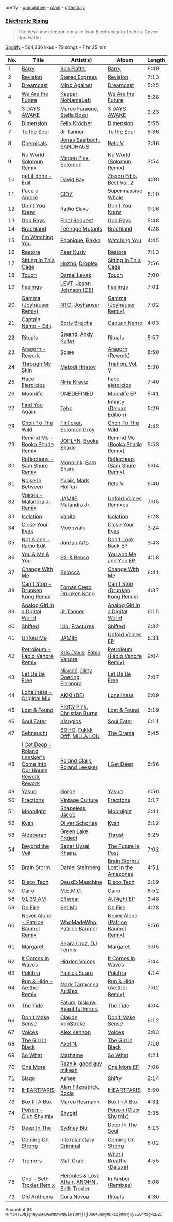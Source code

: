 pretty - [cumulative](/playlists/cumulative/37i9dQZF1DX8AliSIsGeKd.md) - [plain](/playlists/plain/37i9dQZF1DX8AliSIsGeKd) - [githistory](https://github.githistory.xyz/mackorone/spotify-playlist-archive/blob/main/playlists/plain/37i9dQZF1DX8AliSIsGeKd)

### [Electronic Rising](https://open.spotify.com/playlist/37i9dQZF1DX8AliSIsGeKd)

> The best new electronic music from Electronica to Techno\. Cover: Ron Flatter

[Spotify](https://open.spotify.com/user/spotify) - 564,236 likes - 79 songs - 7 hr 25 min

| No. | Title | Artist(s) | Album | Length |
|---|---|---|---|---|
| 1 | [Barry](https://open.spotify.com/track/3MaqvZYEU7OLgQLI0PLCtF) | [Ron Flatter](https://open.spotify.com/artist/0HZ3FXXgXyKoMHKwKSZOpq) | [Barry](https://open.spotify.com/album/6C3UM9S38mOz5Vo2quvECU) | 6:49 |
| 2 | [Revision](https://open.spotify.com/track/6Sx4f9KKwMl2YRguEqiL0A) | [Stereo Express](https://open.spotify.com/artist/3j2zB13syOvCyrkJIomEA2) | [Revision](https://open.spotify.com/album/5zfHOeT9bFwQQm8H95crzB) | 7:13 |
| 3 | [Dreamcast](https://open.spotify.com/track/0kXPOcMLExBxGeS4YJexzk) | [Mind Against](https://open.spotify.com/artist/48LWLoeY0dhwaiX1FRsn72) | [Dreamcast](https://open.spotify.com/album/4y3Og1wV6ODVRpado3WilW) | 5:25 |
| 4 | [We Are the Future](https://open.spotify.com/track/4KcXgjwTnfe3VXuxffE1ZF) | [Kaspar](https://open.spotify.com/artist/679xKCdF1dBRH0gGgZfcCC), [NoNameLeft](https://open.spotify.com/artist/7dOFFyV8UVZqmapj8yUDRT) | [We Are the Future](https://open.spotify.com/album/7DZhzDSXG9lcrxGprDIbpE) | 5:28 |
| 5 | [3 DAYS AWAKE](https://open.spotify.com/track/42PM6bBmZrcQWcW7UwXSgK) | [Marco Faraone](https://open.spotify.com/artist/00IUMN7pWAU2jYWcdOt5c3), [Stella Bossi](https://open.spotify.com/artist/3mRoki0oqjOZy7pXCd2cSz) | [3 DAYS AWAKE](https://open.spotify.com/album/1B4WNa7kYXPUB3f8WWO2at) | 2:23 |
| 6 | [Dimension](https://open.spotify.com/track/0pW2QctYRtN7crHRcGYaxy) | [Felix Kröcher](https://open.spotify.com/artist/6lDsCwKwjMQAmR2ueIGUGJ) | [Dimension](https://open.spotify.com/album/4gsbBzVgdrPwfK84vlLluJ) | 5:55 |
| 7 | [To the Soul](https://open.spotify.com/track/2YrXmlAEz519MRKZdpcR3F) | [Jil Tanner](https://open.spotify.com/artist/6S9C7LP9TXbeJhoV18RmEK) | [To the Soul](https://open.spotify.com/album/5ozX77l1jnaM9dWDUGv78H) | 6:36 |
| 8 | [Chemicals](https://open.spotify.com/track/6sFEubIG6L1RYPAVyZ6U2m) | [Jonas Saalbach](https://open.spotify.com/artist/1bLLaWOLavY2Tthjoz19mA), [SANDHAUS](https://open.spotify.com/artist/3VPDTHXbhY1NdFM3xpf2Ta) | [Reto V](https://open.spotify.com/album/5X0BBgXFTb6K1jRUPW9oaG) | 3:36 |
| 9 | [Nu World \- Solomun Remix](https://open.spotify.com/track/4gIXnT4VbM21eqhWMinnpo) | [Maceo Plex](https://open.spotify.com/artist/3TXQ1ddouwQAI78hV4hXDj), [Solomun](https://open.spotify.com/artist/5wJK4kQAkVGjqM9x46KQOC) | [Nu World \(Solomun Remix\)](https://open.spotify.com/album/3N2BT7AISV9IgwfursJE3D) | 3:54 |
| 10 | [get it done \- Edit](https://open.spotify.com/track/62zJ1of7rLArVHfizrvCiO) | [David Bay](https://open.spotify.com/artist/5yHK7mClF5i8Jabk8IKISo) | [Zissou Edits Best Vol\. 2](https://open.spotify.com/album/6Olob9MLS6LCSgan8hc8wp) | 4:30 |
| 11 | [Pace e Amore](https://open.spotify.com/track/55rj29xXaRt0OooqgVjTdf) | [CIOZ](https://open.spotify.com/artist/43B3rN5TKnZLpfusky1fnp) | [Supermassive Whole](https://open.spotify.com/album/7aG2tuWe2mTpKZ84T8RAT4) | 6:10 |
| 12 | [Don’t You Know](https://open.spotify.com/track/2nAxXOuq4bkxYJj8YOOA6o) | [Radio Slave](https://open.spotify.com/artist/4rzWjR3L3M54c6I25NzdM3) | [Don’t You Know](https://open.spotify.com/album/30BCvZmqpyfE3oOyqvTYcd) | 9:16 |
| 13 | [God Rays](https://open.spotify.com/track/1JodsMEYniHmmURS8HC7kQ) | [Final Request](https://open.spotify.com/artist/3NVOeVf2oPolFbXeTjdb3x) | [God Rays](https://open.spotify.com/album/1kgOc4nOzbAOuoDnUgjETT) | 5:48 |
| 14 | [Brachland](https://open.spotify.com/track/7sjVAPfY8dbmFmJlUzAg6C) | [Teenage Mutants](https://open.spotify.com/artist/3IFgjVPT8yeB4UnJCWOpZA) | [Brachland](https://open.spotify.com/album/0MAgVSuH9W466y8riLCWGn) | 4:28 |
| 15 | [I'm Watching You](https://open.spotify.com/track/1fCbJjDNpD2HiqjqaIbem4) | [Phonique](https://open.spotify.com/artist/3pVm0ttbAah6dTDher8dSz), [Bakka](https://open.spotify.com/artist/4Qag6PghNFpj3tbxe2RMxe) | [Watching You](https://open.spotify.com/album/4JPvtJOXHpR1c3VpmhTQ8t) | 4:45 |
| 16 | [Restore](https://open.spotify.com/track/0YlaTJMGeSkSocg77wPpJu) | [Peer Kusiv](https://open.spotify.com/artist/0yTV2etph4xN8PXPLPeEG5) | [Restore](https://open.spotify.com/album/0KUTLvMNkFGeyMQ0WmGUJp) | 7:13 |
| 17 | [Sitting In This Cage](https://open.spotify.com/track/0CVcDGYGXOY8qBhRZ4vVlf) | [Hozho](https://open.spotify.com/artist/4SxTtbkEKXwyhltXD7tnYQ), [Droplex](https://open.spotify.com/artist/5yePldMswAMD9fvIfRUc2o) | [Sitting In This Cage](https://open.spotify.com/album/5OOs9lxDiia8B2a7x2ezS8) | 7:56 |
| 18 | [Touch](https://open.spotify.com/track/1n5ucHEpxXZxehLKb6v7ns) | [Daniel Levak](https://open.spotify.com/artist/0M9vCRnHAMGWUi9i89LLeh) | [Touch](https://open.spotify.com/album/1IdCS04SDVOTA9BYenupSf) | 7:00 |
| 19 | [Feelings](https://open.spotify.com/track/0ddrOIUHXNKrF6rG9Hp1ra) | [LEVT](https://open.spotify.com/artist/5xtKvLkmqMb5tTMuU9Lgmn), [Jason Johnson \(DE\)](https://open.spotify.com/artist/5sCukU3sm3DGmPwAgEZVDc) | [Feelings](https://open.spotify.com/album/7lrgVKfa8oVkOTAAfgkU3e) | 7:01 |
| 20 | [Gamma \(Joyhauser Remix\)](https://open.spotify.com/track/4NvPv0tX9JU0Z8aY9e05T0) | [NTO](https://open.spotify.com/artist/7ry8L53T4oJtSIogGYuioq), [Joyhauser](https://open.spotify.com/artist/59a1Bp0JQfL2mGnpL0lW2Y) | [Gamma \(Joyhauser Remix\)](https://open.spotify.com/album/4IpmI7v3nTcGSw4YLKEMrw) | 7:02 |
| 21 | [Captain Nemo \- Edit](https://open.spotify.com/track/0vwwoC3JkR0Cinl4i3DqU6) | [Boris Brejcha](https://open.spotify.com/artist/6caPJFLv1wesmM7gwK1ACy) | [Captain Nemo](https://open.spotify.com/album/7cfkSlQnFIzK5T5ZT8Q1mu) | 4:03 |
| 22 | [Rituals](https://open.spotify.com/track/4AgbFfaJGqz7vBCpmapJQO) | [Steand](https://open.spotify.com/artist/2lX40grYVkSFaWX6vWOquI), [Andy Kulter](https://open.spotify.com/artist/2wHIfsNcNgN0dKxYa2XOF6) | [Rituals](https://open.spotify.com/album/6aPY8GoHHfEUv1aVMMf58J) | 5:57 |
| 23 | [Aragorn \- Rework](https://open.spotify.com/track/01SGYv7AvpUCaWS3QISqoi) | [Solee](https://open.spotify.com/artist/0r0m8up7CjS8TJodH2HX7C) | [Aragorn \(Rework\)](https://open.spotify.com/album/4PpSbixXeg5rOH5hEHzhzB) | 8:50 |
| 24 | [Through My Skin](https://open.spotify.com/track/00Je3Ur2xmGEhZd08FtQLQ) | [Metodi Hristov](https://open.spotify.com/artist/7MFugZiuQp41w92SA0zsG1) | [Triation, Vol\. V](https://open.spotify.com/album/4WdjFSOirv2bXUXWBFxe4N) | 5:30 |
| 25 | [Hace Ejercicios](https://open.spotify.com/track/7K8hVSM4s25QKgyyioLWTP) | [Nina Kraviz](https://open.spotify.com/artist/1oZmFNkGAT93yD1xX4vTRE) | [hace ejercicios](https://open.spotify.com/album/4QFKs1Wn1pVxUXuXPrkQH4) | 7:40 |
| 26 | [Moonlife](https://open.spotify.com/track/1Au3EfQy4GFGRetPC5cdhE) | [ONEDEFINED](https://open.spotify.com/artist/4SUQ1GFY0jmck4xkXmMKlk) | [Moonlife EP](https://open.spotify.com/album/3Py96yWsv5vQzYGbQ4GFSK) | 5:41 |
| 27 | [Find You Again](https://open.spotify.com/track/5BIYQro4nYhTcTEfMLhZZB) | [Teho](https://open.spotify.com/artist/7uZckwZIIL89Paj8E1GEFO) | [Infinity \(Deluxe Edition\)](https://open.spotify.com/album/64Z7e0YTTtoa7dRhpQb6kv) | 5:29 |
| 28 | [Choir To The Wild](https://open.spotify.com/track/1Roz7FfvXU50hWjdjEPvDo) | [Tinlicker](https://open.spotify.com/artist/5EmEZjq8eHEC6qFnT63Lza), [Solomon Grey](https://open.spotify.com/artist/7pCfNMcSlUWQgBXbyoEcyO) | [Choir To The Wild](https://open.spotify.com/album/5zMfAruiLEHVRTctUnFiGu) | 4:43 |
| 29 | [Remind Me \- Booka Shade Remix](https://open.spotify.com/track/696Z4ieoQxAARbRcv9XBip) | [JOPLYN](https://open.spotify.com/artist/32Jt1AK733JbFR82hEZ0Ih), [Booka Shade](https://open.spotify.com/artist/2CKaDZ1Yo8YnWega9IeUzB) | [Remind Me \(Booka Shade Remix\)](https://open.spotify.com/album/0iy46x6FQc5iacmTF5ooUu) | 5:53 |
| 30 | [Reflections \- Sam Shure Remix](https://open.spotify.com/track/1KYtiR7ZOdwXz1v0gGSR8X) | [Monolink](https://open.spotify.com/artist/2I4hRNCYkPKJQlkoEZKjYx), [Sam Shure](https://open.spotify.com/artist/51YmUpitluHsvMTXJ2rsiN) | [Reflections \(Sam Shure Remix\)](https://open.spotify.com/album/1RqBdAPDoC1GvILO1c1p7P) | 6:04 |
| 31 | [Noise In Between](https://open.spotify.com/track/4p6olPKdqMG1lqiHMoT1Ml) | [Yubik](https://open.spotify.com/artist/4rQiYfSqmicW55TlG6vjK7), [Mark Hoffen](https://open.spotify.com/artist/3A8kUNQpjSMpY7v37aw2Rm) | [Reto V](https://open.spotify.com/album/12VUfqz8QL0DxyPGEkuPXT) | 6:40 |
| 32 | [Voices \- Malandra Jr\. Remix](https://open.spotify.com/track/2z52FxRUYc13V25jBtI9PL) | [JAMIIE](https://open.spotify.com/artist/3tDYYvrKv7Duw3ismQGnHF), [Malandra Jr.](https://open.spotify.com/artist/7KgVyMfGnLuYLLbftkfVNQ) | [Unfold Voices Remixes](https://open.spotify.com/album/5nLteuz9han8SVe4foGVCS) | 7:05 |
| 33 | [Isolation](https://open.spotify.com/track/6W18YHU3LxtC7IAesuotdC) | [Vanita](https://open.spotify.com/artist/03wBbT5tqttIBpmUrNa9ur) | [Isolation](https://open.spotify.com/album/0GWtoMVbrohocQ4JoN7hMk) | 6:28 |
| 34 | [Close Your Eyes](https://open.spotify.com/track/2ykio2Gv8ZiyRMtTNBhB8r) | [Moonwalk](https://open.spotify.com/artist/1khyIydqanugacJyKdmceT) | [Close Your Eyes](https://open.spotify.com/album/0LcmOI4mgsVS545GrAcYE4) | 3:24 |
| 35 | [Not Alone \- Radio Edit](https://open.spotify.com/track/3ci8RfAsik7iP8g14eOXZO) | [Jordan Arts](https://open.spotify.com/artist/24eSGXE60RZgpoNACFxCLZ) | [Don't Look Back EP](https://open.spotify.com/album/4Zm8xcGJ3ODPaoT3VZPWrb) | 3:43 |
| 36 | [You & Me & You](https://open.spotify.com/track/0hwWEmqAkJwar1acWj8ha7) | [Stil & Bense](https://open.spotify.com/artist/5nuJOwgBqKBIWyCr0dQgEH) | [You and Me and You EP](https://open.spotify.com/album/0eFEgpf7ibKvwRkjMRpzcM) | 4:18 |
| 37 | [Change With Me](https://open.spotify.com/track/1ySN6MUzUh37rKzKsrLX8O) | [Belocca](https://open.spotify.com/artist/3jcvzSheHd14vjraXHLGPN) | [Change With Me](https://open.spotify.com/album/09xbN5iMMIuelffXYAKEbS) | 6:41 |
| 38 | [Can't Stop \- Drunken Kong Remix](https://open.spotify.com/track/6nOKMOe7HvUz6gr817JoYA) | [Tomas Otero](https://open.spotify.com/artist/0W82YncGEFtIHzKnUKe9Ue), [Drunken Kong](https://open.spotify.com/artist/2c8K7cdY2IU2jBacPOxYqk) | [Can't Stop \(Drunken Kong Remix\)](https://open.spotify.com/album/1Xv4ThzXKntPZVO2mgYG1b) | 4:37 |
| 39 | [Analog Girl in a Digital World](https://open.spotify.com/track/6X8aDvIO7W9HAIguFwudes) | [Jil Tanner](https://open.spotify.com/artist/6S9C7LP9TXbeJhoV18RmEK) | [Analog Girl in a Digital World](https://open.spotify.com/album/1ZQa3tm2ZtyZ4Eu9O7T5R4) | 6:15 |
| 40 | [Shifted](https://open.spotify.com/track/5HjXOF9KJRWGaahTPm1PMP) | [il:lo](https://open.spotify.com/artist/0Upbj4hHk4d4UJ0HhnVs4F), [Fractures](https://open.spotify.com/artist/7sjRnhONmeFL1tmlUvdq70) | [Shifted](https://open.spotify.com/album/01RQg8SwW3swwCKzdZs83O) | 6:32 |
| 41 | [Unfold Me](https://open.spotify.com/track/3wO96BMLqvUSMowH19eWis) | [JAMIIE](https://open.spotify.com/artist/3tDYYvrKv7Duw3ismQGnHF) | [Unfold Voices EP](https://open.spotify.com/album/2P9jp1XxHAhD9zK7bfvQ6T) | 6:31 |
| 42 | [Petroleum \- Fabio Vanore Remix](https://open.spotify.com/track/1tdQXdkWEp1OreYbLqciFi) | [Kris Davis](https://open.spotify.com/artist/2AFYG90qx36vqWXgGxhFWY), [Fabio Vanore](https://open.spotify.com/artist/19WfpuODWsvrlHGvZYkigs) | [Petroleum \(Fabio Vanore Remix\)](https://open.spotify.com/album/0RzfoJA1VVeYENvFuXLsUq) | 9:04 |
| 43 | [Let Us Be Free](https://open.spotify.com/track/6JPFfWs7C54hsD4WwhNKun) | [Niconé](https://open.spotify.com/artist/70s3JhU9Ai0cIowagibjNI), [Dirty Doering](https://open.spotify.com/artist/4N6XVXvfjBPNFCdS56TCea), [Eleonora](https://open.spotify.com/artist/2VErfOOcXOkiHhc823g50r) | [Let Us Be Free](https://open.spotify.com/album/21mYe46OSTD40v2dq4Qgga) | 7:07 |
| 44 | [Loneliness \- Original Mix](https://open.spotify.com/track/00IWep1lbWW2wJog8Ewgsj) | [AKKI \(DE\)](https://open.spotify.com/artist/0hReHYoLJG38QBwYIZ8zKs) | [Loneliness](https://open.spotify.com/album/48wWbXN8jBw4KCDeF70Zwj) | 6:09 |
| 45 | [Lost & Found](https://open.spotify.com/track/5oKWHKfPrRUpy4TcYhBXJz) | [Pretty Pink](https://open.spotify.com/artist/78GHS9zWXcj8tBke222g5N), [Christian Burns](https://open.spotify.com/artist/1hu8RDN5gKsi2YYvWTOAqY) | [Lost & Found](https://open.spotify.com/album/1uecqC787zBiecdR9eSoEv) | 3:19 |
| 46 | [Soul Eater](https://open.spotify.com/track/05inBwYEYw4aKtTdUtN75W) | [Klanglos](https://open.spotify.com/artist/1jV311C5ADuBqCPpprsjUp) | [Soul Eater](https://open.spotify.com/album/6wMcLsnmRHulsdrfhMc0bi) | 6:11 |
| 47 | [Sehnsucht](https://open.spotify.com/track/741cCbsEjqoetLDqS9FISP) | [BOHO](https://open.spotify.com/artist/241pFB691BbwHqZJgBQSr5), [Fukkk Offf](https://open.spotify.com/artist/7g9IIZVavPOJdU9eNwTNLr), [MILLA LOU](https://open.spotify.com/artist/54SwMmuQHT1ZhCa3LMe3Ng) | [The Drama](https://open.spotify.com/album/5egOqHSSEzmGnhMhP74OnT) | 5:45 |
| 48 | [I Get Deep \- Roland Leesker's Come Into Our House Rework Rework](https://open.spotify.com/track/4dthxP9dZlupZRAbwPCO7k) | [Roland Clark](https://open.spotify.com/artist/4OGlp2UdUQGPJVbvJ82Cz5), [Roland Leesker](https://open.spotify.com/artist/66sWOzKebgerqaZlBxmZPB) | [I Get Deep](https://open.spotify.com/album/5UcYFKPpsMVi1S8PiWLm7k) | 6:56 |
| 49 | [Yasuo](https://open.spotify.com/track/13UXFUokjGZqQM0g1HSX7Q) | [Gorge](https://open.spotify.com/artist/6Y3FCZA50anf3ukg9O7ZLq) | [Yasuo](https://open.spotify.com/album/6sZubZLNEZiwb1VYnxB5Qa) | 6:50 |
| 50 | [Fractions](https://open.spotify.com/track/4JSUAxALzaXQHuhEVMvJ0v) | [Vintage Culture](https://open.spotify.com/artist/28uJnu5EsrGml2tBd7y8ts) | [Fractions](https://open.spotify.com/album/3sTXDxpzc0If67LmjHUm0z) | 3:17 |
| 51 | [Moonlight](https://open.spotify.com/track/5HRT7OUOLRV9TtJE72LU0A) | [Shapeless](https://open.spotify.com/artist/01056gItT5lFJEvQnFOByX), [Jacob](https://open.spotify.com/artist/5IRGhffWFbNGJqS7wc7UDN) | [Moonlight](https://open.spotify.com/album/7KNJKxN3BteWrete7pPlrO) | 3:41 |
| 52 | [Kysh](https://open.spotify.com/track/3RmVgmM33xPA1YW2RgiZnB) | [Oliver Schories](https://open.spotify.com/artist/0iTjLBepeGaLgZS18kxgRq) | [Kysh](https://open.spotify.com/album/3haHhNQoxvSDNTOJRI0j9z) | 6:12 |
| 53 | [Aldebaran](https://open.spotify.com/track/7xqvXpA65hLxzcowyqcK5X) | [Green Lake Project](https://open.spotify.com/artist/6BOSrPzlp4szI7Ac9k9erz) | [Thrust](https://open.spotify.com/album/6EGqaNxFIlbeC27cLcNtVM) | 6:29 |
| 54 | [Beyond the Veil](https://open.spotify.com/track/1bjzfytg5QSOFtG9jDBr4g) | [Sezer Uysal](https://open.spotify.com/artist/4y0Bho33I93MMxrgsRwMOj), [Khainz](https://open.spotify.com/artist/71yD5VENn9Wy1IECnpYWvX) | [The Future Is Past](https://open.spotify.com/album/2imy0VhO06dOf7nJG5mYiC) | 7:02 |
| 55 | [Brain Storm](https://open.spotify.com/track/61V5YDZykyPaDnQRN2aUOS) | [Daniel Steinberg](https://open.spotify.com/artist/6mU76NVrD4mcmA5WIoiUMV) | [Brain Storm / Lost in the Amazonas](https://open.spotify.com/album/1r2JKeL2zf6SaHw5L5Pv6z) | 4:51 |
| 56 | [Disco Tech](https://open.spotify.com/track/6PJ2PkkoyuHQmdq7NFiVGo) | [DeusExMaschine](https://open.spotify.com/artist/3hcNCLF1EXk0SHCxe7Rtb9) | [Disco Tech](https://open.spotify.com/album/3uQZ29VZlBf1s7q63HPBF5) | 2:19 |
| 57 | [Cairo](https://open.spotify.com/track/6LtoaXon6Qx4EAQFAWQGlR) | [M.E.M.O.](https://open.spotify.com/artist/6BEwwGiWuXadRmIfQU9NSt) | [Cairo](https://open.spotify.com/album/1eJg2QXzdGumdO3wChYSBY) | 6:52 |
| 58 | [01.39 AM](https://open.spotify.com/track/6lvkerHwEFR7Vm8ey2gEX2) | [Effemar](https://open.spotify.com/artist/3QD8Op2asIft2YDqX154NB) | [At Night EP](https://open.spotify.com/album/13nkkmqmEUw72oBSPmXEFk) | 3:48 |
| 59 | [On Fire](https://open.spotify.com/track/5Uy4klMydEVKvWYqoCUpqn) | [Set Mo](https://open.spotify.com/artist/2rv8IrcIQiFKkdvQAgUTZj) | [On Fire](https://open.spotify.com/album/3WfaBo5m4OjYqkLq1wQ9KT) | 4:28 |
| 60 | [Never Alone \- Patrice Bäumel Remix](https://open.spotify.com/track/5ZgaPxJRrPyIhbpeytTFYO) | [WhoMadeWho](https://open.spotify.com/artist/50Lr1puweM1hFsF1LpIZLM), [Patrice Bäumel](https://open.spotify.com/artist/5OvpF1A65DXs93M9NfPIjT) | [Never Alone \(Patrice Bäumel Remix\)](https://open.spotify.com/album/188eX1q8qweT4oRiFBZqSd) | 8:56 |
| 61 | [Margaret](https://open.spotify.com/track/12wYDnBY01LvrQno8E6zgD) | [Sebra Cruz](https://open.spotify.com/artist/2OaoLYNZqzNVMM4H7KL5ye), [DJ Tennis](https://open.spotify.com/artist/6vJvFV1A2CpT8s5B1oUN6t) | [Margaret](https://open.spotify.com/album/3t4PGj02T0PhMCH1RBrBHY) | 3:05 |
| 62 | [It Comes In Waves](https://open.spotify.com/track/0qWivU8hvQeQAwpdk6cgKM) | [Hidden Voices](https://open.spotify.com/artist/7nm1s5jeLUOtV654BErfeu) | [It Comes In Waves](https://open.spotify.com/album/1myguin9Rtiqwq8B6qVeWf) | 3:44 |
| 63 | [Pulchra](https://open.spotify.com/track/63mFPNs3UaFmBB55YiW0it) | [Patrick Scuro](https://open.spotify.com/artist/6wfL4r7ReScDTARbtSRTvB) | [Pulchra](https://open.spotify.com/album/0ihSHBFI9OEuwPg4dqyi14) | 4:14 |
| 64 | [Run & Hide \- Ae:ther Remix](https://open.spotify.com/track/1vPsTGsRfdTRhzUHG7kTLF) | [Mark Tarmonea](https://open.spotify.com/artist/0G0DRVtduDqqikbVbZXaNn), [Ae:ther](https://open.spotify.com/artist/2Va4TMOAXwdFAcakAUNSsV) | [Run & Hide \(Ae:ther Remix\)](https://open.spotify.com/album/1YfMh6jxGPAdTxuRIYESMS) | 7:02 |
| 65 | [The Tide](https://open.spotify.com/track/3UWQvz3JJJbseHOoyX7Xw0) | [Fatum](https://open.spotify.com/artist/3pt2vTpH1eI776oDZT1G2C), [biskuwi](https://open.spotify.com/artist/2wdY7YDYVddKtVbbgh1fCT), [Beautiful Errors](https://open.spotify.com/artist/2hXE7AOxECS5zOIPxtYYaM) | [The Tide](https://open.spotify.com/album/2YhEMk0bYtGvOQYTJY6pqc) | 4:04 |
| 66 | [Don't Make Sense](https://open.spotify.com/track/3yMf03Q6Vqr1cXIYdUo1Mz) | [Claude VonStroke](https://open.spotify.com/artist/5CYAFhywQTXdZmppCp0ukd) | [Don't Make Sense](https://open.spotify.com/album/2ePUvWGz3ZKUUIGOZ0eFZl) | 6:12 |
| 67 | [Voices](https://open.spotify.com/track/6o2SK2MyeOBoqvSA6iAY2a) | [Alex Kennon](https://open.spotify.com/artist/1HMBuicB5RnpHxRDR51oMS) | [Voices](https://open.spotify.com/album/52gQRKXJIoJbQoA49NzSiL) | 3:03 |
| 68 | [The Girl In Black](https://open.spotify.com/track/07duf4WF7Djz1OF1zFZlXM) | [Axel N.](https://open.spotify.com/artist/6ojATIeQIuYkrS2YCiT8sG) | [The Girl In Black](https://open.spotify.com/album/1OMSTG2Wn7ZEEA6ljPT5u1) | 7:10 |
| 69 | [So What](https://open.spotify.com/track/73hU9Ye6vhw2STDJDwkviE) | [Mathame](https://open.spotify.com/artist/6QSwQEz8CDMg8Rqk8dEkxS) | [So What](https://open.spotify.com/album/5vuLKoA348KeFLl9ItykkH) | 4:21 |
| 70 | [One More](https://open.spotify.com/track/01irEqIoLSxEZxlvCxP9wf) | [Reznik](https://open.spotify.com/artist/702smBYudOzBmjHChanIuZ), [good guy mikesh](https://open.spotify.com/artist/5F1botl1yQKgaFE4AFz4ZH) | [One More EP](https://open.spotify.com/album/5kTyDrG1kqjuriepThjxWA) | 7:08 |
| 71 | [Sisqo](https://open.spotify.com/track/19B9jkBiEZgxXkx4MVFOCk) | [Ashee](https://open.spotify.com/artist/20NZhZk0qrMO7jImyuR3hz) | [Shifty](https://open.spotify.com/album/09eUqNU7UxERiYXh5DQPgd) | 3:14 |
| 72 | [IHEARTPARIS](https://open.spotify.com/track/1q4RIjVsZ7lBsW3wZhranD) | [Alan Fitzpatrick](https://open.spotify.com/artist/40JyDxGqtYSowWYT2jaive), [Boxia](https://open.spotify.com/artist/1OU8mX7tZjCf4u3Ege0JX3) | [IHEARTPARIS](https://open.spotify.com/album/4fagOwyVkX7lSzA4Ma0snt) | 5:50 |
| 73 | [Box In A Box](https://open.spotify.com/track/1wKXz2hTFmP7CESZwCbCqR) | [Marco Resmann](https://open.spotify.com/artist/2fC8GMMVIAVPBX2O50Lijm) | [Box In A Box](https://open.spotify.com/album/042JNQ5wvvDqd51RojPlUy) | 4:31 |
| 74 | [Poison \- Club Shy mix](https://open.spotify.com/track/02R8sxt4EgLSoDX0lhemjY) | [Shygirl](https://open.spotify.com/artist/3M3wTTCDwicRubwMyHyEDy) | [Poison \(Club Shy mix\)](https://open.spotify.com/album/3dJbJudTgpy5CMLqstMtUL) | 3:35 |
| 75 | [Deep In The](https://open.spotify.com/track/15xYmvcawEd3P7SW9qrkF1) | [Sydney Blu](https://open.spotify.com/artist/2Js5903erwUWbAijR6A8rb) | [Deep In The Soul](https://open.spotify.com/album/7ngoeiW7LUwpaymStM0sY2) | 6:13 |
| 76 | [Coming On Strong](https://open.spotify.com/track/06zEIQV4HnyhES2flGFeVd) | [Interplanetary Criminal](https://open.spotify.com/artist/6uJ51uV5rYzu1MJkC4CceI) | [Coming On Strong](https://open.spotify.com/album/6u3f15wSXhpxeekig4ceqZ) | 6:02 |
| 77 | [Tremors](https://open.spotify.com/track/2yHaxm6DL7A9bpb0L4GyQo) | [Mall Grab](https://open.spotify.com/artist/7yF6JnFPDzgml2Ytkyl5D7) | [What I Breathe \(Deluxe\)](https://open.spotify.com/album/696j98HfflKXkJ1jDIzaJI) | 4:55 |
| 78 | [One \- Seth Troxler Remix](https://open.spotify.com/track/3IuBoswJW21ChJiKQ29QLX) | [Hercules & Love Affair](https://open.spotify.com/artist/1WHoAjAWGx5qLsgzpaOk7W), [ANOHNI](https://open.spotify.com/artist/6VJZYivuYJGCrPuOAnI7Qo), [Seth Troxler](https://open.spotify.com/artist/3JkLFcTej6tdwZoQT6Nx4B) | [In Amber \(Remixes\)](https://open.spotify.com/album/2N8vs3qJN6EyqAA6SJ3EIC) | 6:08 |
| 79 | [Old Anthems](https://open.spotify.com/track/3yj2wXI0njBEmZWamSXZBA) | [Cora Novoa](https://open.spotify.com/artist/3PQuCFd5KBN1aPRUMIBjt7) | [Rituals](https://open.spotify.com/album/0hyOOXsJ6NpXVz6PjmnQjd) | 4:30 |

Snapshot ID: `MTY3MTE0Njg4NywwMDAwMDAwMDBiNzQ0YjFjOGU4OWUyODkzZjRmMjcyZGQ4MzgwZDZi`
